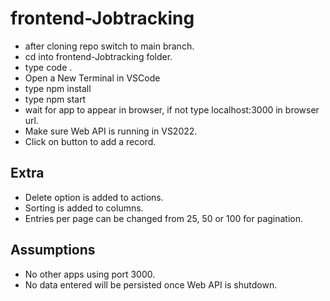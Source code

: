 # frontend-Jobtracking
- after cloning repo switch to main branch.
- cd into frontend-Jobtracking folder.
- type code .
- Open a New Terminal in VSCode
- type npm install
- type npm start
- wait for app to appear in browser, if not type localhost:3000 in browser url.
- Make sure Web API is running in VS2022.
- Click on button to add a record.

## Extra
- Delete option is added to actions.
- Sorting is added to columns.
- Entries per page can be changed from 25, 50 or 100 for pagination.
  
## Assumptions
- No other apps using port 3000.
- No data entered will be persisted once Web API is shutdown.
  
